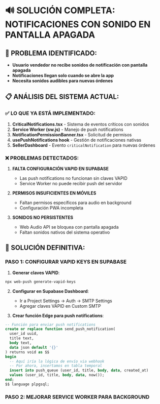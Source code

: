 # 🔊 SOLUCIÓN COMPLETA: NOTIFICACIONES CON SONIDO EN PANTALLA APAGADA

## 🚨 PROBLEMA IDENTIFICADO:
- **Usuario vendedor no recibe sonidos de notificación con pantalla apagada**
- **Notificaciones llegan solo cuando se abre la app**
- **Necesita sonidos audibles para nuevas órdenes**

## 📋 ANÁLISIS DEL SISTEMA ACTUAL:

### ✅ **LO QUE YA ESTÁ IMPLEMENTADO:**
1. **CriticalNotifications.tsx** - Sistema de eventos críticos con sonidos
2. **Service Worker (sw.js)** - Manejo de push notifications
3. **NotificationPermissionBanner.tsx** - Solicitud de permisos
4. **usePushNotifications hook** - Gestión de notificaciones nativas
5. **SellerDashboard** - Evento `criticalNotification` para nuevas órdenes

### ❌ **PROBLEMAS DETECTADOS:**

1. **FALTA CONFIGURACIÓN VAPID EN SUPABASE**
   - Las push notifications no funcionan sin claves VAPID
   - Service Worker no puede recibir push del servidor

2. **PERMISOS INSUFICIENTES EN MÓVILES**
   - Faltan permisos específicos para audio en background
   - Configuración PWA incompleta

3. **SONIDOS NO PERSISTENTES**
   - Web Audio API se bloquea con pantalla apagada
   - Faltan sonidos nativos del sistema operativo

## 🔧 SOLUCIÓN DEFINITIVA:

### **PASO 1: CONFIGURAR VAPID KEYS EN SUPABASE**

1. **Generar claves VAPID**:
```bash
npx web-push generate-vapid-keys
```

2. **Configurar en Supabase Dashboard**:
   - Ir a Project Settings → Auth → SMTP Settings
   - Agregar claves VAPID en Custom SMTP

3. **Crear función Edge para push notifications**:
```sql
-- Función para enviar push notifications
create or replace function send_push_notification(
  user_id uuid,
  title text,
  body text,
  data json default '{}'
) returns void as $$
begin
  -- Aquí iría la lógica de envío via webhook
  -- Por ahora, insertamos en tabla temporal
  insert into push_queue (user_id, title, body, data, created_at)
  values (user_id, title, body, data, now());
end;
$$ language plpgsql;
```

### **PASO 2: MEJORAR SERVICE WORKER PARA BACKGROUND**
